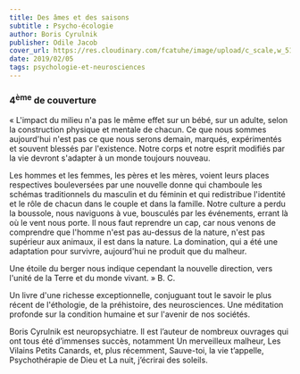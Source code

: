 ```yaml
---
title: Des âmes et des saisons
subtitle : Psycho-écologie
author: Boris Cyrulnik
publisher: Odile Jacob
cover_url: https://res.cloudinary.com/fcatuhe/image/upload/c_scale,w_512/v1711899163/raphaele-rodellar.fr/bibliotheque/9782738154118.jpg
date: 2019/02/05
tags: psychologie-et-neurosciences
---
```


### 4<sup>ème</sup> de couverture

« L'impact du milieu n'a pas le même effet sur un bébé, sur un adulte, selon la construction physique et mentale de chacun. Ce que nous sommes aujourd'hui n'est pas ce que nous serons demain, marqués, expérimentés et souvent blessés par l'existence. Notre corps et notre esprit modifiés par la vie devront s'adapter à un monde toujours nouveau.

Les hommes et les femmes, les pères et les mères, voient leurs places respectives bouleversées par une nouvelle donne qui chamboule les schémas traditionnels du masculin et du féminin et qui redistribue l'identité et le rôle de chacun dans le couple et dans la famille.
Notre culture a perdu la boussole, nous naviguons à vue, bousculés par les événements, errant là où le vent nous porte. Il nous faut reprendre un cap, car nous venons de comprendre que l'homme n'est pas au-dessus de la nature, n'est pas supérieur aux animaux, il est dans la nature. La domination, qui a été une adaptation pour survivre, aujourd'hui ne produit que du malheur.

Une étoile du berger nous indique cependant la nouvelle direction, vers l'unité de la Terre et du monde vivant. » B. C.

Un livre d'une richesse exceptionnelle, conjuguant tout le savoir le plus récent de l'éthologie, de la préhistoire, des neurosciences. Une méditation profonde sur la condition humaine et sur l'avenir de nos sociétés.

Boris Cyrulnik est neuropsychiatre. Il est l’auteur de nombreux ouvrages qui ont tous été d’immenses succès, notamment Un merveilleux malheur, Les Vilains Petits Canards, et, plus récemment, Sauve-toi, la vie t’appelle, Psychothérapie de Dieu et La nuit, j’écrirai des soleils.
